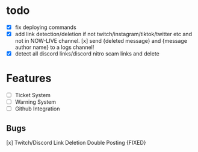 # todo
* [x] fix deploying commands
* [x] add link detection/deletion if not twitch/instagram/tiktok/twitter etc and not in NOW-LIVE channel.
    [x] send {deleted message} and {message author name} to a logs channel!
* [x] detect all discord links/discord nitro scam links and delete

# Features
* [ ] Ticket System
* [ ] Warning System
* [ ] Github Integration

## Bugs
[x] Twitch/Discord Link Deletion Double Posting {FIXED}